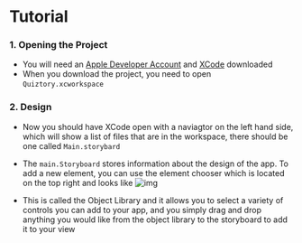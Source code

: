 # Tutorial

### 1. Opening the Project
 - You will need an [Apple Developer Account](https://developer.apple.com) and [XCode](https://apps.apple.com/ca/app/xcode/id497799835) downloaded
 - When you download the project, you need to open `Quiztory.xcworkspace`
 
### 2. Design
 - Now you should have XCode open with a naviagtor on the left hand side, which will show a list of files that are in the workspace, there should be one called `Main.storybard`
  - The `main.Storyboard` stores information about the design of the app. To add a new element, you can use the element chooser which is located on the top right and looks like ![img](https://i.stack.imgur.com/3J26u.png)
  
 - This is called the Object Library and it allows you to select a variety of controls you can add to your app, and you simply drag and drop anything you would like from the object library to the storyboard to add it to your view

